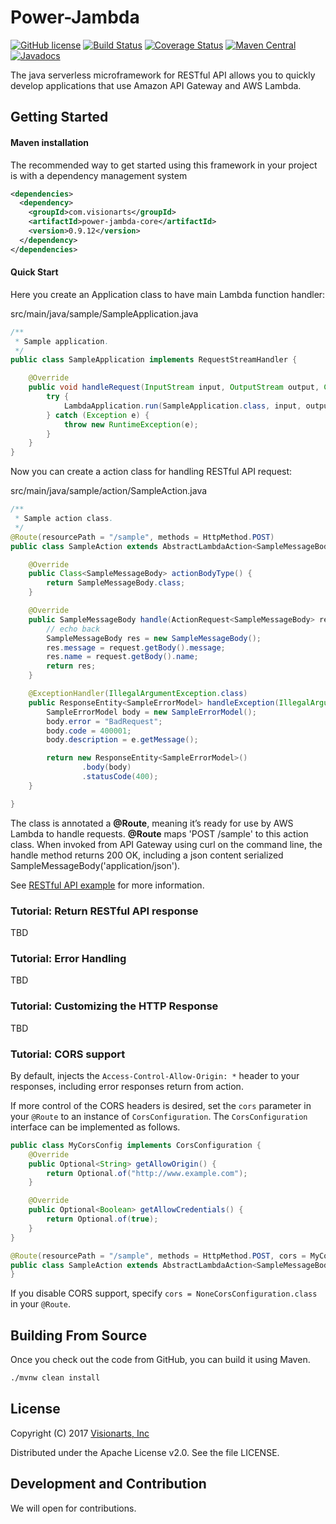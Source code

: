 # Power-Jambda

[![GitHub license](https://img.shields.io/badge/license-Apache%202-blue.svg)](https://raw.githubusercontent.com/visionarts/power-jambda/master/LICENSE)
[![Build Status](https://travis-ci.org/visionarts/power-jambda.svg?branch=master)](https://travis-ci.org/visionarts/power-jambda)
[![Coverage Status](https://codecov.io/gh/visionarts/power-jambda/branch/master/graph/badge.svg)](https://codecov.io/gh/visionarts/power-jambda)
[![Maven Central](https://maven-badges.herokuapp.com/maven-central/com.visionarts/power-jambda-pom/badge.svg)](https://maven-badges.herokuapp.com/maven-central/com.visionarts/power-jambda-pom)
[![Javadocs](http://javadoc.io/badge/com.visionarts/power-jambda-core.svg)](http://javadoc.io/doc/com.visionarts/power-jambda-core)

The java serverless microframework for RESTful API allows you to quickly develop applications that use Amazon API Gateway and AWS Lambda.

## Getting Started

#### Maven installation ####
The recommended way to get started using this framework
in your project is with a dependency management system

```xml
<dependencies>
  <dependency>
    <groupId>com.visionarts</groupId>
    <artifactId>power-jambda-core</artifactId>
    <version>0.9.12</version>
  </dependency>
</dependencies>
```

#### Quick Start ####
Here you create an Application class to have main Lambda function handler:

src/main/java/sample/SampleApplication.java

```Java
/**
 * Sample application.
 */
public class SampleApplication implements RequestStreamHandler {

    @Override
    public void handleRequest(InputStream input, OutputStream output, Context context) throws IOException {
        try {
            LambdaApplication.run(SampleApplication.class, input, output, context);
        } catch (Exception e) {
            throw new RuntimeException(e);
        }
    }
}
```

Now you can create a action class for handling RESTful API request:

src/main/java/sample/action/SampleAction.java
```Java
/**
 * Sample action class.
 */
@Route(resourcePath = "/sample", methods = HttpMethod.POST)
public class SampleAction extends AbstractLambdaAction<SampleMessageBody, SampleMessageBody> {

    @Override
    public Class<SampleMessageBody> actionBodyType() {
        return SampleMessageBody.class;
    }

    @Override
    public SampleMessageBody handle(ActionRequest<SampleMessageBody> request, Context context) {
        // echo back
        SampleMessageBody res = new SampleMessageBody();
        res.message = request.getBody().message;
        res.name = request.getBody().name;
        return res;
    }

    @ExceptionHandler(IllegalArgumentException.class)
    public ResponseEntity<SampleErrorModel> handleException(IllegalArgumentException e, Context context) {
        SampleErrorModel body = new SampleErrorModel();
        body.error = "BadRequest";
        body.code = 400001;
        body.description = e.getMessage();

        return new ResponseEntity<SampleErrorModel>()
                .body(body)
                .statusCode(400);
    }

}
```
The class is annotated a **@Route**, meaning it’s ready for use by AWS Lambda to handle  requests. **@Route** maps 'POST /sample' to this action class.
When invoked from API Gateway using curl on the command line, the handle method returns 200 OK, including a json content serialized SampleMessageBody('application/json').

See [RESTful API example](samples/simple-case) for more information.

### Tutorial: Return RESTful API response

TBD

### Tutorial: Error Handling

TBD

### Tutorial: Customizing the HTTP Response

TBD

### Tutorial: CORS support
By default, injects the ``Access-Control-Allow-Origin: *`` header to your responses,
including error responses return from action.

If more control of the CORS headers is desired, set the ``cors``
parameter in your ``@Route`` to an instance of ``CorsConfiguration``.
The ``CorsConfiguration`` interface can be implemented as follows.

```Java
public class MyCorsConfig implements CorsConfiguration {
    @Override
    public Optional<String> getAllowOrigin() {
        return Optional.of("http://www.example.com");
    }

    @Override
    public Optional<Boolean> getAllowCredentials() {
        return Optional.of(true);
    }
}
```
```Java
@Route(resourcePath = "/sample", methods = HttpMethod.POST, cors = MyCorsConfig.class)
public class SampleAction extends AbstractLambdaAction<SampleMessageBody, SampleMessageBody> {
}
```
If you disable CORS support, specify ``cors = NoneCorsConfiguration.class`` in your ``@Route``.

    
## Building From Source

Once you check out the code from GitHub, you can build it using Maven.

```sh
./mvnw clean install
```

License
-------
Copyright (C) 2017 [Visionarts, Inc](https://www.visionarts.co.jp/)

Distributed under the Apache License v2.0.  See the file LICENSE.


Development and Contribution
----------------------------
We will open for contributions.

